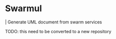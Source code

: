 # Swarmul

| Generate UML document from swarm services

TODO: this need to be converted to a new repository
